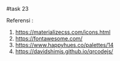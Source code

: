 #task 23

Referensi :
1. https://materializecss.com/icons.html
2. https://fontawesome.com/
3. https://www.happyhues.co/palettes/14
4. https://davidshimjs.github.io/qrcodejs/